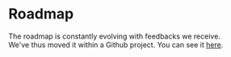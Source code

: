 # Roadmap
The roadmap is constantly evolving with feedbacks we receive.   
We've thus moved it within a Github project. You can see it [here](https://github.com/orgs/dfir-iris/projects/1). 